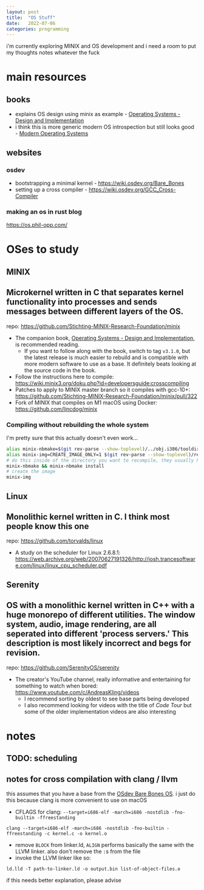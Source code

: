 ```yaml
---
layout: post
title:  "OS Stuff"
date:   2022-07-06
categories: programming
---
```

i'm currently exploring MINIX and OS development and i need a room to put my thoughts notes whatever the fuck

# main resources
## books
- explains OS design using minix as example - [Operating Systems - Design and Implementation](https://csc-knu.github.io/sys-prog/books/Andrew%20S.%20Tanenbaum%20-%20Operating%20Systems.%20Design%20and%20Implementation.pdf)
- i think this is more generic modern OS introspection but still looks good - [Modern Operating Systems](https://csc-knu.github.io/sys-prog/books/Andrew%20S.%20Tanenbaum%20-%20Modern%20Operating%20Systems.pdf)

## websites
### osdev
- bootstrapping a minimal kernel - <https://wiki.osdev.org/Bare_Bones>
- setting up a cross compiler - <https://wiki.osdev.org/GCC_Cross-Compiler>

### making an os in rust blog
<https://os.phil-opp.com/>

# OSes to study
## MINIX
Microkernel written in C that separates kernel functionality into processes and sends messages between different layers of the OS.
---
repo: <https://github.com/Stichting-MINIX-Research-Foundation/minix>
- The companion book, [Operating Systems -  Design and Implementation](https://csc-knu.github.io/sys-prog/books/Andrew%20S.%20Tanenbaum%20-%20Operating%20Systems.%20Design%20and%20Implementation.pdf), is recommended reading.
  - If you want to follow along with the book, switch to tag `v3.1.0`, but the latest release is much easier to rebuild and is compatible with more modern software to use as a base. It definitely beats looking at the source code in the book.
- Follow the instructions here to compile: <https://wiki.minix3.org/doku.php?id=developersguide:crosscompiling>
- Patches to apply to MINIX master branch so it compiles with gcc-10+: <https://github.com/Stichting-MINIX-Research-Foundation/minix/pull/322>
- Fork of MINIX that compiles on M1 macOS using Docker: <https://github.com/lincdog/minix>

### Compiling without rebuilding the whole system
I'm pretty sure that this actually doesn't even work...
```sh
alias minix-nbmake=$(git rev-parse --show-toplevel)/../obj.i386/tooldir.xyz/bin/nbmake-i386
alias minix-img=CREATE_IMAGE_ONLY=1 $(git rev-parse --show-toplevel)/releasetools/x86_cdimage.sh
# do this inside of the directory you want to recompile, they usually have a Makefile to recompile
minix-nbmake && minix-nbmake install
# create the image
minix-img
```

## Linux
Monolithic kernel written in C. I think most people know this one
---
repo: <https://github.com/torvalds/linux>
- A study on the scheduler for Linux 2.6.8.1: <https://web.archive.org/web/20070627191326/http://josh.trancesoftware.com/linux/linux_cpu_scheduler.pdf>

## Serenity
OS with a monolithic kernel written in C++ with a huge monorepo of different utilities. The window system, audio, image rendering, are all seperated into different 'process servers.' This description is most likely incorrect and begs for revision.
---
repo: <https://github.com/SerenityOS/serenity>
- The creator's YouTube channel, really informative and entertaining for something to watch when bored: <https://www.youtube.com/c/AndreasKling/videos>
  - I recommend sorting by oldest to see base parts being developed
  - I also recommend looking for videos with the title of *Code Tour* but some of the older implementation videos are also interesting

# notes
## TODO: scheduling

## notes for cross compilation with clang / llvm
this assumes that you have a base from the [OSdev Bare Bones OS](https://wiki.osdev.org/Bare_Bones). i just do this because clang is more convenient to use on macOS
- CFLAGS for clang: `--target=i686-elf -march=i686 -nostdlib -fno-builtin -ffreestanding`
```
clang --target=i686-elf -march=i686 -nostdlib -fno-builtin -ffreestanding -c kernel.c -o kernel.o
```
- remove `BLOCK` from linker.ld, `ALIGN` performs basically the same with the LLVM linker. also don't remove the `:`s from the file
- invoke the LLVM linker like so:
```
ld.lld -T path-to-linker.ld -o output.bin list-of-object-files.o
```
if this needs better explanation, please advise